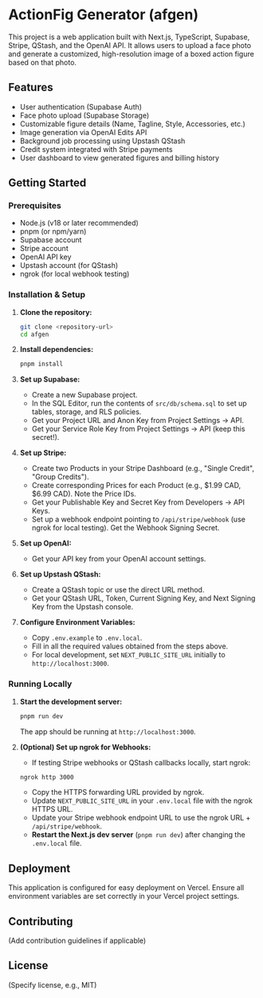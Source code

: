 # ActionFig Generator (afgen)

This project is a web application built with Next.js, TypeScript, Supabase, Stripe, QStash, and the OpenAI API. It allows users to upload a face photo and generate a customized, high-resolution image of a boxed action figure based on that photo.

## Features

*   User authentication (Supabase Auth)
*   Face photo upload (Supabase Storage)
*   Customizable figure details (Name, Tagline, Style, Accessories, etc.)
*   Image generation via OpenAI Edits API
*   Background job processing using Upstash QStash
*   Credit system integrated with Stripe payments
*   User dashboard to view generated figures and billing history

## Getting Started

### Prerequisites

*   Node.js (v18 or later recommended)
*   pnpm (or npm/yarn)
*   Supabase account
*   Stripe account
*   OpenAI API key
*   Upstash account (for QStash)
*   ngrok (for local webhook testing)

### Installation & Setup

1.  **Clone the repository:**
    ```bash
    git clone <repository-url>
    cd afgen
    ```

2.  **Install dependencies:**
    ```bash
    pnpm install
    ```

3.  **Set up Supabase:**
    *   Create a new Supabase project.
    *   In the SQL Editor, run the contents of `src/db/schema.sql` to set up tables, storage, and RLS policies.
    *   Get your Project URL and Anon Key from Project Settings -> API.
    *   Get your Service Role Key from Project Settings -> API (keep this secret!).

4.  **Set up Stripe:**
    *   Create two Products in your Stripe Dashboard (e.g., "Single Credit", "Group Credits").
    *   Create corresponding Prices for each Product (e.g., $1.99 CAD, $6.99 CAD). Note the Price IDs.
    *   Get your Publishable Key and Secret Key from Developers -> API Keys.
    *   Set up a webhook endpoint pointing to `/api/stripe/webhook` (use ngrok for local testing). Get the Webhook Signing Secret.

5.  **Set up OpenAI:**
    *   Get your API key from your OpenAI account settings.

6.  **Set up Upstash QStash:**
    *   Create a QStash topic or use the direct URL method.
    *   Get your QStash URL, Token, Current Signing Key, and Next Signing Key from the Upstash console.

7.  **Configure Environment Variables:**
    *   Copy `.env.example` to `.env.local`.
    *   Fill in all the required values obtained from the steps above.
    *   For local development, set `NEXT_PUBLIC_SITE_URL` initially to `http://localhost:3000`.

### Running Locally

1.  **Start the development server:**
    ```bash
    pnpm run dev
    ```
    The app should be running at `http://localhost:3000`.

2.  **(Optional) Set up ngrok for Webhooks:**
    *   If testing Stripe webhooks or QStash callbacks locally, start ngrok:
      ```bash
      ngrok http 3000
      ```
    *   Copy the HTTPS forwarding URL provided by ngrok.
    *   Update `NEXT_PUBLIC_SITE_URL` in your `.env.local` file with the ngrok HTTPS URL.
    *   Update your Stripe webhook endpoint URL to use the ngrok URL + `/api/stripe/webhook`.
    *   **Restart the Next.js dev server** (`pnpm run dev`) after changing the `.env.local` file.

## Deployment

This application is configured for easy deployment on Vercel. Ensure all environment variables are set correctly in your Vercel project settings.

## Contributing

(Add contribution guidelines if applicable)

## License

(Specify license, e.g., MIT)
